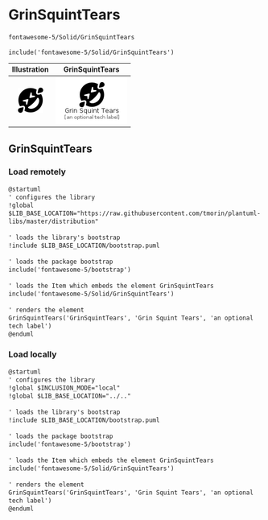 # GrinSquintTears


```text
fontawesome-5/Solid/GrinSquintTears
```

```text
include('fontawesome-5/Solid/GrinSquintTears')
```



| Illustration | GrinSquintTears |
| :---: | :---: |
| ![illustration for Illustration](../../fontawesome-5/Solid/GrinSquintTears.png) | ![illustration for GrinSquintTears](../../fontawesome-5/Solid/GrinSquintTears.Local.png) |




## GrinSquintTears

### Load remotely
```plantuml
@startuml
' configures the library
!global $LIB_BASE_LOCATION="https://raw.githubusercontent.com/tmorin/plantuml-libs/master/distribution"

' loads the library's bootstrap
!include $LIB_BASE_LOCATION/bootstrap.puml

' loads the package bootstrap
include('fontawesome-5/bootstrap')

' loads the Item which embeds the element GrinSquintTears
include('fontawesome-5/Solid/GrinSquintTears')

' renders the element
GrinSquintTears('GrinSquintTears', 'Grin Squint Tears', 'an optional tech label')
@enduml
```

### Load locally
```plantuml
@startuml
' configures the library
!global $INCLUSION_MODE="local"
!global $LIB_BASE_LOCATION="../.."

' loads the library's bootstrap
!include $LIB_BASE_LOCATION/bootstrap.puml

' loads the package bootstrap
include('fontawesome-5/bootstrap')

' loads the Item which embeds the element GrinSquintTears
include('fontawesome-5/Solid/GrinSquintTears')

' renders the element
GrinSquintTears('GrinSquintTears', 'Grin Squint Tears', 'an optional tech label')
@enduml
```

